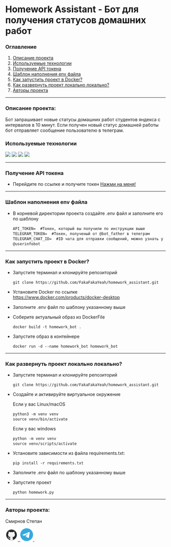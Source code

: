 # **Homework Assistant - Бот для получения статусов домашних работ**

### Оглавление
<ol>
 <li><a href="#description">Описание проекта</a></li>
 <li><a href="#stack">Используемые технологии</a></li>
 <li><a href="#api_token">Получение API токена</a></li>
 <li><a href="#env">Шаблон наполнения env файла</a></li>
 <li><a href="#docker">Как запустить проект в Docker?</a></li>
 <li><a href="#start_project">Как развернуть проект локально локально?</a></li>
 <li><a href="#author">Авторы проекта</a></li>
</ol>

---
### Описание проекта:<a name="description"></a>
Бот запрашивает новые статусы домашних работ студентов яндекса
с интервалов в 10 минут. Если получен новый статус домашней работы
бот отправляет сообщение пользователю в телеграм.

### **Используемые технологии**<a name="stack"></a>
![](https://img.shields.io/badge/Python-3776AB?style=for-the-badge&logo=python&logoColor=white)
![](https://img.shields.io/badge/Docker-2CA5E0?style=for-the-badge&logo=docker&logoColor=white)
![](https://img.shields.io/badge/Python_telegram_bot-gray?style=for-the-badge)
![](https://img.shields.io/badge/PYTEST-blue?style=for-the-badge&logo=pytest&logoColor=white)

---
### Получение API токена<a name="api_token"></a>

* Перейдите по ссылке и получите токен [Нажми на меня!](https://oauth.yandex.ru/verification_code#access_token=y0_AgAAAABft3DpAAYckQAAAADrc1GWOCl-IgZORDC6N51ElwAFzTxaRac&token_type=bearer&expires_in=2587372)

---
### Шаблон наполнения env файла<a name="env"></a>

* В корневой директории проекта создайте .env файл и заполните его по шаблону

    ```
    API_TOKEN=  #Токен, который вы получили по инструкции выше
    TELEGRAM_TOKEN=  #Токен, полученый от @bot_father в телеграм
    TELEGRAM_CHAT_ID=  #ID чата для отправки сообщений, можно узнать у @userinfobot
    ```
 
___
### Как запустить проект в Docker?<a name="docker"></a>

* Запустите терминал и клонируйте репозиторий 
    ```
    git clone https://github.com/FakaFakaYeah/homework_assistant.git
    ```
  
* Установите Docker по ссылке https://www.docker.com/products/docker-desktop

* Заполните .env файл по шаблону указанному выше

* Соберите актуальный образ из DockerFile

    ```
    docker build -t homework_bot .
    ```
* Запустите образ в контейнере

    ```
    docker run -d --name homework_bot homework_bot
    ```

___
### Как развернуть проект локально локально?<a name="start_project"></a>

* Запустите терминал и клонируйте репозиторий 
    ```
    git clone https://github.com/FakaFakaYeah/homework_assistant.git
    ```
  
* Создайте и активируйте виртуальное окружение

  Если у вас Linux/macOS

  ```
  python3 -m venv venv
  source venv/bin/activate
  ```
  
  Если у вас windows

  ```
  python -m venv venv
  source venv/scripts/activate
  ```
  
* Установите зависимости из файла requirements.txt:

  ```
  pip install -r requirements.txt
  ```
  
* Заполните .env файл по шаблону указанному выше

* Запустите проект

    ```
    python homework.py
    ```

___
### Авторы проекта:<a name="author"></a>
Смирнов Степан
<div>
  <a href="https://github.com/FakaFakaYeah">
    <img src="https://github.com/FakaFakaYeah/FakaFakaYeah/blob/main/files/images/GitHub.png" title="GitHub" alt="Github" width="39" height="39"/>&nbsp
  </a>
  <a href="https://t.me/s_smirnov_work" target="_blank">
      <img src="https://github.com/FakaFakaYeah/FakaFakaYeah/blob/main/files/images/telegram.png" title="Telegram" alt="Telegram" width="40" height="40"/>&nbsp
  </a>
</div>